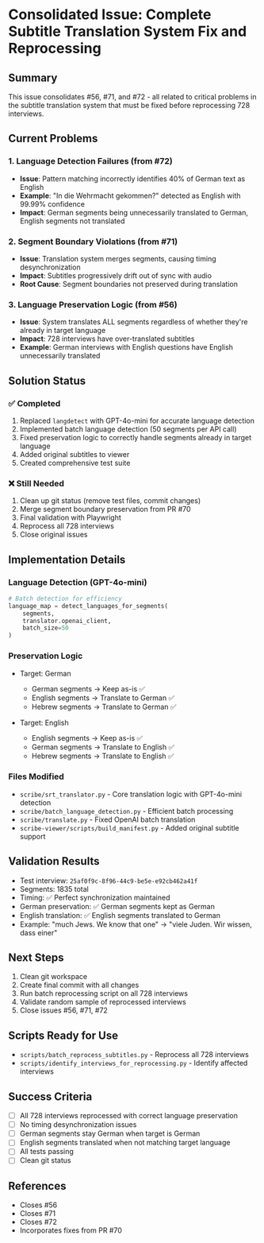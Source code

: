 # Consolidated Issue: Complete Subtitle Translation System Fix and Reprocessing

## Summary
This issue consolidates #56, #71, and #72 - all related to critical problems in the subtitle translation system that must be fixed before reprocessing 728 interviews.

## Current Problems

### 1. Language Detection Failures (from #72)
- **Issue**: Pattern matching incorrectly identifies 40% of German text as English
- **Example**: "In die Wehrmacht gekommen?" detected as English with 99.99% confidence
- **Impact**: German segments being unnecessarily translated to German, English segments not translated

### 2. Segment Boundary Violations (from #71)
- **Issue**: Translation system merges segments, causing timing desynchronization
- **Impact**: Subtitles progressively drift out of sync with audio
- **Root Cause**: Segment boundaries not preserved during translation

### 3. Language Preservation Logic (from #56)
- **Issue**: System translates ALL segments regardless of whether they're already in target language
- **Impact**: 728 interviews have over-translated subtitles
- **Example**: German interviews with English questions have English unnecessarily translated

## Solution Status

### ✅ Completed
1. Replaced `langdetect` with GPT-4o-mini for accurate language detection
2. Implemented batch language detection (50 segments per API call)
3. Fixed preservation logic to correctly handle segments already in target language
4. Added original subtitles to viewer
5. Created comprehensive test suite

### ❌ Still Needed
1. Clean up git status (remove test files, commit changes)
2. Merge segment boundary preservation from PR #70
3. Final validation with Playwright
4. Reprocess all 728 interviews
5. Close original issues

## Implementation Details

### Language Detection (GPT-4o-mini)
```python
# Batch detection for efficiency
language_map = detect_languages_for_segments(
    segments, 
    translator.openai_client,
    batch_size=50
)
```

### Preservation Logic
- Target: German
  - German segments → Keep as-is ✅
  - English segments → Translate to German ✅
  - Hebrew segments → Translate to German ✅

- Target: English
  - English segments → Keep as-is ✅
  - German segments → Translate to English ✅
  - Hebrew segments → Translate to English ✅

### Files Modified
- `scribe/srt_translator.py` - Core translation logic with GPT-4o-mini detection
- `scribe/batch_language_detection.py` - Efficient batch processing
- `scribe/translate.py` - Fixed OpenAI batch translation
- `scribe-viewer/scripts/build_manifest.py` - Added original subtitle support

## Validation Results
- Test interview: `25af0f9c-8f96-44c9-be5e-e92cb462a41f`
- Segments: 1835 total
- Timing: ✅ Perfect synchronization maintained
- German preservation: ✅ German segments kept as German
- English translation: ✅ English segments translated to German
- Example: "much Jews. We know that one" → "viele Juden. Wir wissen, dass einer"

## Next Steps
1. Clean git workspace
2. Create final commit with all changes
3. Run batch reprocessing script on all 728 interviews
4. Validate random sample of reprocessed interviews
5. Close issues #56, #71, #72

## Scripts Ready for Use
- `scripts/batch_reprocess_subtitles.py` - Reprocess all 728 interviews
- `scripts/identify_interviews_for_reprocessing.py` - Identify affected interviews

## Success Criteria
- [ ] All 728 interviews reprocessed with correct language preservation
- [ ] No timing desynchronization issues
- [ ] German segments stay German when target is German
- [ ] English segments translated when not matching target language
- [ ] All tests passing
- [ ] Clean git status

## References
- Closes #56
- Closes #71 
- Closes #72
- Incorporates fixes from PR #70